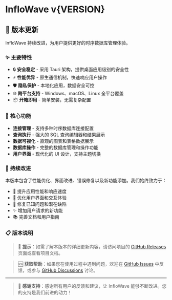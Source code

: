# InfloWave v{VERSION}

## 🚀 版本更新

InfloWave 持续改进，为用户提供更好的时序数据库管理体验。

### ✨ 主要特性

- 🔒 **安全稳定** - 采用 Tauri 架构，提供桌面应用级别的安全性
- ⚡ **性能优异** - 原生通信机制，快速响应用户操作
- 🛡️ **隐私保护** - 本地化应用，数据安全可控
- 🌐 **跨平台支持** - Windows、macOS、Linux 全平台覆盖
- 📦 **开箱即用** - 简单安装，无需复杂配置

### 🔧 核心功能

- **连接管理** - 支持多种时序数据库连接配置
- **查询执行** - 强大的 SQL 查询编辑器和结果展示
- **数据可视化** - 直观的图表和表格数据展示
- **数据库操作** - 完整的数据库管理和操作功能
- **用户界面** - 现代化的 UI 设计，支持主题切换

### 🎯 持续改进

本版本包含了性能优化、界面改进、错误修复以及新功能添加。我们始终致力于：

- 🚀 提升应用性能和响应速度
- 🎨 优化用户界面和交互体验  
- 🐛 修复已知问题和潜在缺陷
- ✨ 增加用户请求的新功能
- 📚 完善文档和用户指南

### 📋 版本说明

> 📝 **提示**：如需了解本版本的详细更新内容，请访问项目的 [GitHub Releases](https://github.com/chenqi92/inflowave/releases) 页面或查看项目文档。

> 🆘 **获取帮助**：如果您在使用过程中遇到问题，欢迎在 [GitHub Issues](https://github.com/chenqi92/inflowave/issues) 中反馈，或参与 [GitHub Discussions](https://github.com/chenqi92/inflowave/discussions) 讨论。

---

> 🙏 **感谢支持**：感谢所有用户的反馈和建议，让 InfloWave 能够不断改进。您的支持是我们前进的动力！